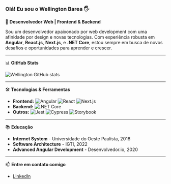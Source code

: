 ### Olá! Eu sou o Wellington Barea 🖐

🎯 **Desenvolvedor Web | Frontend & Backend**

Sou um desenvolvedor apaixonado por web development com uma afinidade por design e novas tecnologias. Com experiência robusta em **Angular**, **React.js**, **Next.js**, e **.NET Core**, estou sempre em busca de novos desafios e oportunidades para aprender e crescer.

---

📊 **GitHub Stats**

![Wellington GitHub stats](https://github-readme-stats.vercel.app/api?username=wellbarea&show_icons=true&theme=dracula&count_private=true)

---

🛠 **Tecnologias & Ferramentas**

- **Frontend:** ![Angular](https://img.shields.io/badge/Angular-DD0031?style=for-the-badge&logo=angular&logoColor=white) ![React](https://img.shields.io/badge/React-20232A?style=for-the-badge&logo=react&logoColor=61DAFB) ![Next.js](https://img.shields.io/badge/Next.js-000000?style=for-the-badge&logo=nextdotjs&logoColor=white)
- **Backend:** ![.NET Core](https://img.shields.io/badge/.NET_Core-5C2D91?style=for-the-badge&logo=.net&logoColor=white)
- **Outros:** ![Jest](https://img.shields.io/badge/Jest-C21325?style=for-the-badge&logo=jest&logoColor=white) ![Cypress](https://img.shields.io/badge/Cypress-17202C?style=for-the-badge&logo=cypress&logoColor=white) ![Storybook](https://img.shields.io/badge/Storybook-FF4785?style=for-the-badge&logo=storybook&logoColor=white)

---

📚 **Educação**

- **Internet System** - Universidade do Oeste Paulista, 2018
- **Software Architecture** - IGTI, 2022
- **Advanced Angular Development** - Desenvolvedor.io, 2020

---

📫 **Entre em contato comigo**

- [LinkedIn](https://www.linkedin.com/in/wellington-b-043331226/)
